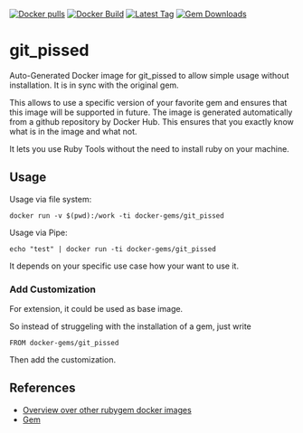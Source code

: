 [![Docker pulls](https://img.shields.io/docker/pulls/rubygem/git_pissed.svg)](https://hub.docker.com/r/rubygem/git_pissed/)
[![Docker Build](https://img.shields.io/docker/automated/rubygem/git_pissed.svg)](https://hub.docker.com/r/rubygem/git_pissed/)
[![Latest Tag](https://img.shields.io/github/tag/docker-rubygem/git_pissed.svg)](https://hub.docker.com/r/rubygem/git_pissed/)
[![Gem Downloads](https://img.shields.io/gem/dt/git_pissed.svg)](https://rubygems.org/gems/git_pissed/)
# git_pissed

Auto-Generated Docker image for git_pissed to allow simple usage without installation.
It is in sync with the original gem.

This allows to use a specific version of your favorite gem and ensures that this image will be supported in future.
The image is generated automatically from a github repository by Docker Hub.
This ensures that you exactly know what is in the image and what not.

It lets you use Ruby Tools without the need to install ruby on your machine.

## Usage

Usage via file system:

`docker run -v $(pwd):/work -ti docker-gems/git_pissed`

Usage via Pipe:

`echo "test" | docker run -ti docker-gems/git_pissed`

It depends on your specific use case how your want to use it.

### Add Customization

For extension, it could be used as base image.

So instead of struggeling with the installation of a gem, just write

`FROM docker-gems/git_pissed`

Then add the customization.

## References

 - [Overview over other rubygem docker images](https://github.com/thinkbot/docker-rubygem)
 - [Gem](https://rubygems.org/gems/git_pissed/)
